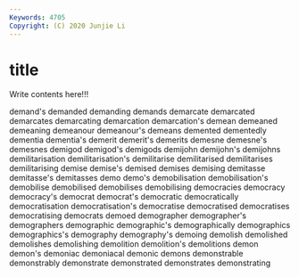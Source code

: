 ```yaml
---
Keywords: 4705
Copyright: (C) 2020 Junjie Li
---
```


# title

Write contents here!!!

demand's 
demanded 
demanding 
demands
demarcate 
demarcated 
demarcates 
demarcating 
demarcation 
demarcation's 
demean 
demeaned 
demeaning 
demeanour
demeanour's 
demeans 
demented 
dementedly 
dementia 
dementia's 
demerit 
demerit's 
demerits 
demesne
demesne's 
demesnes 
demigod 
demigod's 
demigods 
demijohn 
demijohn's 
demijohns 
demilitarisation 
demilitarisation's
demilitarise 
demilitarised 
demilitarises 
demilitarising 
demise 
demise's 
demised 
demises 
demising 
demitasse
demitasse's 
demitasses 
demo 
demo's 
demobilisation 
demobilisation's 
demobilise 
demobilised 
demobilises 
demobilising
democracies 
democracy 
democracy's 
democrat 
democrat's 
democratic 
democratically 
democratisation 
democratisation's 
democratise
democratised 
democratises 
democratising 
democrats 
demoed 
demographer 
demographer's 
demographers 
demographic 
demographic's
demographically 
demographics 
demographics's 
demography 
demography's 
demoing 
demolish 
demolished 
demolishes 
demolishing
demolition 
demolition's 
demolitions 
demon 
demon's 
demoniac 
demoniacal 
demonic 
demons 
demonstrable
demonstrably 
demonstrate 
demonstrated 
demonstrates 
demonstrating 
